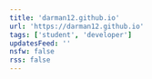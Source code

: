 ```yaml
---
title: 'darman12.github.io'
url: 'https://darman12.github.io'
tags: ['student', 'developer']
updatesFeed: ''
nsfw: false
rss: false
---
```

